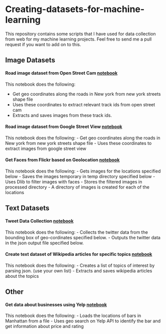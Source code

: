 # Creating-datasets-for-machine-learning

This repository contains some scripts that I have used for data collection from web for my machine learning projects. Feel free to send me a pull request if you want to add on to this.

## Image Datasets

#### Road image dataset from Open Street Cam [notebook](https://github.com/muaz-urwa/Creating-datasets-for-machine-learning/blob/master/Create%20road%20Image%20Dataset%20from%20Open%20Street%20Cam.ipynb)
This notebook does the following:
- Get geo coordinates along the roads in New york from new york streets shape file
- Uses these coordinates to extract relevant track ids from open street cam
- Extracts and saves images from these track ids.

#### Road image dataset from Google Street View [notebook](https://github.com/muaz-urwa/Creating-datasets-for-machine-learning/blob/master/Create%20road%20image%20dataset%20from%20Google%20Street%20View.ipynb)
This notebook does the following:
    - Get geo coordinates along the roads in New york from new york streets shape file
    - Uses these coordinates to extract images from google street view

#### Get Faces from Flickr based on Geolocation [notebook](https://github.com/muaz-urwa/Creating-datasets-for-machine-learning/blob/master/Get%20%20Flickr%20Faces%20by%20GeoLocation.ipynb)
This notebook does the following:
    - Gets images for the locations specified below
    - Saves the images temporary in temp directory specified below
    - Uses Dlib to filter images with faces
    - Stores the filtered images in processed directory
    - A directory of images is created for each of the locations

## Text Datasets

#### Tweet Data Collection [notebook](https://github.com/muaz-urwa/Creating-datasets-for-machine-learning/blob/master/Collect%20Tweets%20%20by%20Location.ipynb)
This notebook does the following:
    - Collects the twitter data from the bounding box of geo-cordinates specified below.
    - Outputs the twitter data in the json output file specified below.

#### Create text dataset of Wikipedia articles for specific topics [notebook](https://github.com/muaz-urwa/Creating-datasets-for-machine-learning/blob/master/Create%20text%20dataset%20of%20Wikipedia%20articles%20for%20specific%20topics.ipynb)
This notebook does the following:
    - Creates a list of topics of interest by parsing json. (use your own list)
    - Extracts and saves wikipedia articles about the topics

## Other

#### Get data about businesses using Yelp [notebook](https://github.com/muaz-urwa/Creating-datasets-for-machine-learning/blob/master/Get%20data%20about%20business%20using%20Yelp.ipynb)
This notebook does the following:
    - Loads the locations of bars in Manhattan from a file
    - Uses geo search on Yelp API to identify the bar and get information about price and rating



